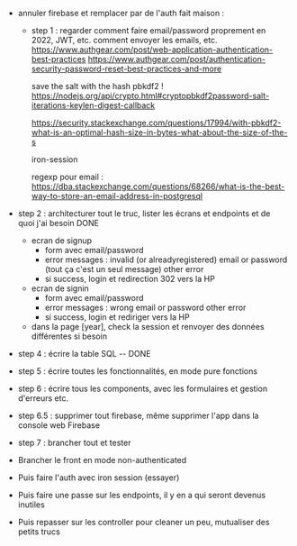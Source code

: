 - annuler firebase et remplacer par de l'auth fait maison :

  - step 1 : regarder comment faire email/password proprement en 2022, JWT, etc. comment envoyer les emails, etc.
    https://www.authgear.com/post/web-application-authentication-best-practices
    https://www.authgear.com/post/authentication-security-password-reset-best-practices-and-more

    save the salt with the hash
    pbkdf2 !
    https://nodejs.org/api/crypto.html#cryptopbkdf2password-salt-iterations-keylen-digest-callback

    https://security.stackexchange.com/questions/17994/with-pbkdf2-what-is-an-optimal-hash-size-in-bytes-what-about-the-size-of-the-s

    iron-session

    regexp pour email : https://dba.stackexchange.com/questions/68266/what-is-the-best-way-to-store-an-email-address-in-postgresql

- step 2 : architecturer tout le truc, lister les écrans et endpoints et de quoi j'ai besoin DONE
  - ecran de signup
    - form avec email/password
    - error messages :
      invalid (or alreadyregistered) email or password (tout ça c'est un seul message)
      other error
    - si success, login et redirection 302 vers la HP
  - ecran de signin
    - form avec email/password
    - error messages :
      wrong email or password
      other error
    - si success, login et rediriger vers la HP
  - dans la page [year], check la session et renvoyer des données différentes si besoin
  <!-- - step 3 : il faut brancher un truc de mails, sengrid etc. NON PAS BESOIN DE MAIL -->
- step 4 : écrire la table SQL -- DONE
- step 5 : écrire toutes les fonctionnalités, en mode pure fonctions
- step 6 : écrire tous les components, avec les formulaires et gestion d'erreurs etc.
- step 6.5 : supprimer tout firebase, même supprimer l'app dans la console web Firebase
- step 7 : brancher tout et tester

- Brancher le front en mode non-authenticated
- Puis faire l'auth avec iron session (essayer)
- Puis faire une passe sur les endpoints, il y en a qui seront devenus inutiles
- Puis repasser sur les controller pour cleaner un peu, mutualiser des petits trucs
